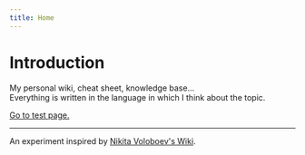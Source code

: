 ```yaml
---
title: Home
---
```


# Introduction

My personal wiki, cheat sheet, knowledge base…  
Everything is written in the language in which I think about the topic.

[Go to test page.](/test-page/)

---

An experiment inspired by [Nikita Voloboev's Wiki](https://wiki.nikiv.dev/).
